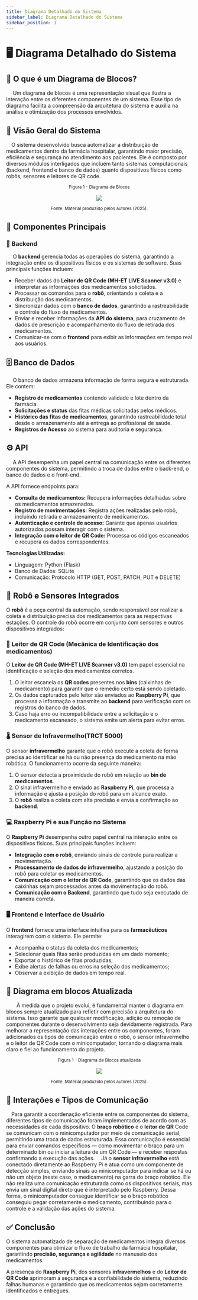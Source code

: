 ```yaml
---  
title: Diagrama Detalhado do Sistema  
sidebar_label: Diagrama Detalhado do Sistema  
sidebar_position: 1
---
```


# 🖥️ Diagrama Detalhado do Sistema  

## 📌 O que é um Diagrama de Blocos?  
&emsp; Um diagrama de blocos é uma representação visual que ilustra a interação entre os diferentes componentes de um sistema. Esse tipo de diagrama facilita a compreensão da arquitetura do sistema e auxilia na análise e otimização dos processos envolvidos.

## 📌 Visão Geral do Sistema
&emsp;O sistema desenvolvido busca automatizar a distribuição de medicamentos dentro da farmácia hospitalar, garantindo maior precisão, eficiência e segurança no atendimento aos pacientes. Ele é composto por diversos módulos interligados que incluem tanto sistemas computacionais (backend, frontend e banco de dados) quanto dispositivos físicos como robôs, sensores e leitores de QR code.

<div align="center">

  <sub>Figura 1 - Diagrama de Blocos </sub>

  <img src="../../img/arquiteraDetalhadaBlocos.jpeg"/>

  <sup>Fonte: Material produzido pelos autores (2025).</sup>

</div>

## 📌 Componentes Principais

### 🔹 Backend
&emsp; O **backend** gerencia todas as operações do sistema, garantindo a integração entre os dispositivos físicos e os sistemas de software. Suas principais funções incluem:
- Receber dados do **Leitor de QR Code (MH-ET LIVE Scanner v3.0)** e interpretar as informações dos medicamentos solicitados.
- Processar os comandos para o **robô**, orientando a coleta e a distribuição dos medicamentos.
- Sincronizar dados com o **banco de dados**, garantindo a rastreabilidade e controle do fluxo de medicamentos.
- Enviar e receber informações da **API do sistema**, para cruzamento de dados de prescrição e acompanhamento do fluxo de retirada dos medicamentos.
- Comunicar-se com o **frontend** para exibir as informações em tempo real aos usuários.

## 🗄️ Banco de Dados
&emsp; O banco de dados armazena informação de forma segura e estruturada. Ele contem:
- **Registro de medicamentos** contendo validade e lote dentro da farmácia.
- **Solicitações e status** das fitas médicas solicitadas pelos médicos.
- **Histórico das fitas de medicamentos**, garantindo rastreabilidade total desde o armazenamento até a entrega ao profissional de saúde.
- **Registros de Acesso** ao sistema para auditoria e segurança.

## ⚙️ API
&emsp; A API desempenha um papel central na comunicação entre os diferentes componentes do sistema, permitindo a troca de dados entre o back-end, o banco de dados e o front-end.

A API fornece endpoints para:
- **Consulta de medicamentos:** Recupera informações detalhadas sobre os medicamentos armazenados.
- **Registro de movimentações:** Registra ações realizadas pelo robô, incluindo retirada e armazenamento de medicamentos.
- **Autenticação e controle de acesso:** Garante que apenas usuários autorizados possam interagir com o sistema.
- **Integração com o leitor de QR Code:** Processa os códigos escaneados e recupera os dados correspondentes.

**Tecnologias Utilizadas:**
- Linguagem: Python (Flask)
- Banco de Dados: SQLite
- Comunicação: Protocolo HTTP (GET, POST, PATCH, PUT e DELETE)


## 🤖 Robô e Sensores Integrados
O **robô** é a peça central da automação, sendo responsável por realizar a coleta e distribuição precisa dos medicamentos para as respectivas estações. O controle do robô ocorre em conjunto com sensores e outros dispositivos integrados:

### 📡 Leitor de QR Code (Mecânica de Identificação dos medicamentos)
O **Leitor de QR Code (MH-ET LIVE Scanner v3.0)** tem papel essencial na identificação e seleção dos medicamentos corretos.

1. O leitor escaneia os **QR codes** presentes nos **bins** (caixinhas de medicamento) para garantir que o remédio certo está sendo coletado.
2. Os dados capturados pelo leitor são enviados ao **Raspberry Pi**, que processa a informação e transmite ao **backend** para verificação com os registros do banco de dados.
3. Caso haja erro ou incompatibilidade entre a solicitação e o medicamento escaneado, o sistema emite um alerta para evitar erros.

### 🌡️ Sensor de Infravermelho(TRCT 5000)
O sensor **infravermelho** garante que o robô execute a coleta de forma precisa ao identificar se há ou não presença do medicamento na mão robótica. O funcionamento ocorre da seguinte maneira:
1. O sensor detecta a proximidade do robô em relação ao **bin de medicamentos**.
2. O sinal infravermelho é enviado ao **Raspberry Pi**, que processa a informação e ajusta a posição do robô para um alcance exato.
3. O **robô** realiza a coleta com alta precisão e envia a confirmação ao **backend**.

### 💻 Raspberry Pi e sua Função no Sistema
O **Raspberry Pi** desempenha outro papel central na interação entre os dispositivos físicos. Suas principais funções incluem:
- **Integração com o robô**, enviando sinais de controle para realizar a movimentação.
- **Processamento de dados do infravermelho**, ajustando a posição do robô para coletar os medicamentos.
- **Comunicação com o leitor de QR Code**, garantindo que os dados das caixinhas sejam processados antes da movimentação do robô.
- **Comunicação com o Backend**, garantindo que tudo seja executado de maneira correta.

### 🖥️ Frontend e Interface de Usuário
O **frontend** fornece uma interface intuitiva para os **farmacêuticos** interagirem com o sistema. Ele permite:
- Acompanha o status da coleta dos medicamentos;
- Selecionar quais fitas serão produzidas em um dado momento;
- Exportar o histórico de fitas produzidas;
- Exibe alertas de falhas ou erros na seleção dos medicamentos;
- Observar a exibição de dados em tempo real.

## 📌 Diagrama em blocos Atualizada
&emsp; À medida que o projeto evolui, é fundamental manter o diagrama em blocos sempre atualizado para refletir com precisão a arquitetura do sistema. Isso garante que qualquer modificação, adição ou remoção de componentes durante o desenvolvimento seja devidamente registrada. Para melhorar a representação das interações entre os componentes, foram adicionados os tipos de comunicação entre o robô, o sensor infravermelho e o leitor de QR Code com o minicomputador, tornando o diagrama mais claro e fiel ao funcionamento do projeto.

<div align="center">

  <sub>Figura 1 - Diagrama de Blocos atualizada</sub>

  <img src="../../img/diagrama_de_blocos.png"/>

  <sup>Fonte: Material produzido pelos autores (2025).</sup>

</div>


 ## 📌 Interações e Tipos de Comunicação

 &emsp;Para garantir a coordenação eficiente entre os componentes do sistema, diferentes tipos de comunicação foram implementados de acordo com as necessidades de cada dispositivo. O **braço robótico** e o **leitor de QR** Code se comunicam com o minicomputador por meio de comunicação serial, permitindo uma troca de dados estruturada. Essa comunicação é essencial para enviar comandos específicos — como movimentar o braço para um determinado bin ou iniciar a leitura de um QR Code — e receber respostas confirmando a execução das ações.
 &emsp;Já o **sensor infravermelho** está conectado diretamente ao Raspberry Pi e atua como um componente de detecção simples, enviando sinais ao minicomputador para indicar se há ou não um objeto (neste caso, o medicamento) na garra do braço robótico. Ele não realiza uma comunicação estruturada como os dispositivos seriais, mas envia um sinal digital direto que é interpretado pelo Raspberry. Dessa forma, o minicomputador consegue identificar se o braço robótico conseguiu pegar corretamente o medicamento, contribuindo para o controle e a validação das ações do sistema.



## ✅ Conclusão
O sistema automatizado de separação de medicamentos integra diversos componentes para otimizar o fluxo de trabalho da farmácia hospitalar, garantindo **precisão, segurança e agilidade** no manuseio dos medicamentos.

A presença do **Raspberry Pi**, dos sensores **infravermelhos** e do **Leitor de QR Code** aprimoram a segurança e a confiabilidade do sistema, reduzindo falhas humanas e garantindo que os medicamentos sejam corretamente identificados e entregues.


